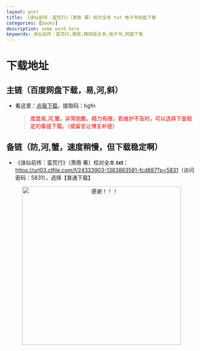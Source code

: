 ```yaml
---
layout: post
title: 《诛仙前传：蛮荒行》〔萧鼎 著〕校对全本 txt 电子书网盘下载
categories: [books]
description: some word here
keywords: 诛仙前传：蛮荒行,萧鼎,精校版全本,电子书,网盘下载
---
```


# 下载地址

## 主链（百度网盘下载，易,河,斜）

- 看这里：[点我下载](https://pan.baidu.com/s/1iMXUbSbtZQZjDcqDmnWUyw?pwd=hgfn)，提取码：hgfn

  > <p style="color:red" >度盘易,河,蟹，非常抱歉。精力有限，若维护不及时，可以选择下面稳定的备链下载。（或留言让博主补链）</p>

## 备链（防,河,蟹，速度稍慢，但下载稳定啊）

- 《诛仙前传：蛮荒行》〔萧鼎 著〕校对全本.**txt**：<https://url03.ctfile.com/f/24333903-1383863581-fcd887?p=5831>（访问密码：5831），选择【普通下载】

<div align="center"><img src="https://pic.imgdb.cn/item/6707df6bd29ded1a8ce37031.gif" alt="感谢！！！" width="420px" height="auto"/></div>
